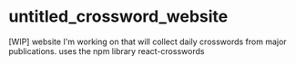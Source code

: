 # untitled_crossword_website
[WIP] website I'm working on that will collect daily crosswords from major publications. uses the npm library react-crosswords
